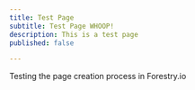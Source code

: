 ```yaml
---
title: Test Page
subtitle: Test Page WHOOP!
description: This is a test page
published: false

---
```

Testing the page creation process in Forestry.io